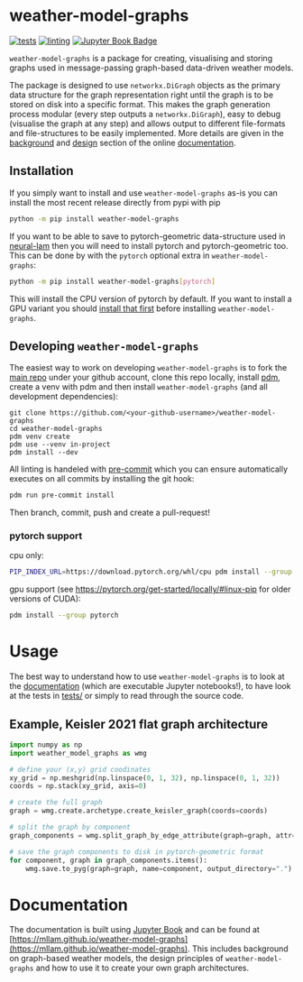 # weather-model-graphs

[![tests](https://github.com/mllam/weather-model-graphs/actions/workflows/ci-tests.yml/badge.svg)](https://github.com/mllam/weather-model-graphs/actions/workflows/ci-tests.yml) [![linting](https://github.com/mllam/weather-model-graphs/actions/workflows/pre-commit.yml/badge.svg)](https://github.com/mllam/weather-model-graphs/actions/workflows/pre-commit.yml) [![Jupyter Book Badge](https://jupyterbook.org/badge.svg)](https://mllam.github.io/weather-model-graphs)

`weather-model-graphs` is a package for creating, visualising and storing graphs used in message-passing graph-based data-driven weather models.

The package is designed to use `networkx.DiGraph` objects as the primary data structure for the graph representation right until the graph is to be stored on disk into a specific format.
This makes the graph generation process modular (every step outputs a `networkx.DiGraph`), easy to debug (visualise the graph at any step) and allows output to different file-formats and file-structures to be easily implemented. More details are given in the [background](https://mllam.github.io/weather-model-graphs/background.html) and [design](https://mllam.github.io/weather-model-graphs/design.html) section of the online [documentation](https://mllam.github.io/weather-model-graphs/).


## Installation

If you simply want to install and use `weather-model-graphs` as-is you can install the most recent release directly from pypi with pip

```bash
python -m pip install weather-model-graphs
```

If you want to be able to save to pytorch-geometric data-structure used in
[neural-lam](https://github.com/mllam/neural-lam) then you will need to install
pytorch and pytorch-geometric too. This can be done by with the `pytorch`
optional extra in `weather-model-graphs`:

```bash
python -m pip install weather-model-graphs[pytorch]
```

This will install the CPU version of pytorch by default. If you want to install
a GPU variant you should [install that
first](https://pytorch.org/get-started/locally/) before installing
`weather-model-graphs`.


## Developing `weather-model-graphs`

The easiest way to work on developing `weather-model-graphs` is to fork the [main repo](https://github.com/mllam/weather-model-graphs) under your github account, clone this repo locally, install [pdm](https://pdm-project.org/en/latest/), create a venv with pdm and then install `weather-model-graphs` (and all development dependencies):

```
git clone https://github.com/<your-github-username>/weather-model-graphs
cd weather-model-graphs
pdm venv create
pdm use --venv in-project
pdm install --dev
```

All linting is handeled with [pre-commit](https://pre-commit.com/) which you can ensure automatically executes on all commits by installing the git hook:

```bash
pdm run pre-commit install
```

Then branch, commit, push and create a pull-request!


### pytorch support

cpu only:

```bash
PIP_INDEX_URL=https://download.pytorch.org/whl/cpu pdm install --group pytorch
```

gpu support (see https://pytorch.org/get-started/locally/#linux-pip for older versions of CUDA):


```bash
pdm install --group pytorch
```

# Usage

The best way to understand how to use `weather-model-graphs` is to look at the [documentation](https://mllam.github.io/weather-model-graphs) (which are executable Jupyter notebooks!), to have look at the tests in [tests/](tests/) or simply to read through the source code.

## Example, Keisler 2021 flat graph architecture

```python
import numpy as np
import weather_model_graphs as wmg

# define your (x,y) grid coodinates
xy_grid = np.meshgrid(np.linspace(0, 1, 32), np.linspace(0, 1, 32))
coords = np.stack(xy_grid, axis=0)

# create the full graph
graph = wmg.create.archetype.create_keisler_graph(coords=coords)

# split the graph by component
graph_components = wmg.split_graph_by_edge_attribute(graph=graph, attr='component')

# save the graph components to disk in pytorch-geometric format
for component, graph in graph_components.items():
    wmg.save.to_pyg(graph=graph, name=component, output_directory=".")
```

# Documentation

The documentation is built using [Jupyter Book](https://jupyterbook.org/intro.html) and can be found at [https://mllam.github.io/weather-model-graphs](https://mllam.github.io/weather-model-graphs). This includes background on graph-based weather models, the design principles of `weather-model-graphs` and how to use it to create your own graph architectures.
